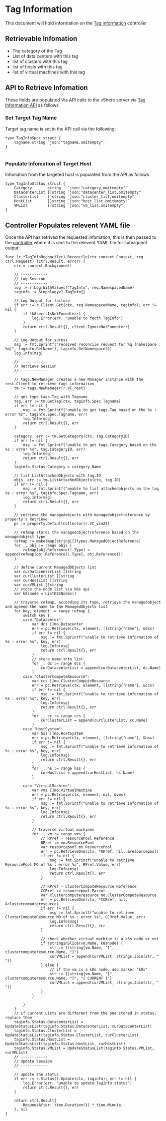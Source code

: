 # Tag Information

This document will hold information on the [Tag Information](https://github.com/vKubeViewer/vkubeviewer/blob/main/controllers/taginfo_controller.go) controller

## Retrievable Infomation 

- The catagory of the Tag
- List of data centers with this tag
- list of clusters with this tag
- list of hosts with this tag
- list of virtual machines with this tag



## API to Retrieve Infomation

These fields are populated Via API calls to the vShere server via [Tag Information API](https://github.com/vKubeViewer/vkubeviewer/blob/main/api/v1/taginfo_types.go) as follows

### Set Target Tag Name

Target tag name is set in the API call via the following:

```
type TagInfoSpec struct {
	Tagname string `json:"tagname,omitempty"`
}


```

### Populate Infomation of Target Host

Infomation from the targeted host is populated from the API as follows

```
type TagInfoStatus struct {
	Category       string   `json:"category,omitempty"`
	DatacenterList []string `json:"datacenter_list,omitempty"`
	ClusterList    []string `json:"cluster_list,omitempty"`
	HostList       []string `json:"host_list,omitempty"`
	VMList         []string `json:"vm_list,omitempty"`
}

```


## Controller Populates relevent YAML file

Once the API has retrived the requested infomation, this is then passed to the [controller](https://github.com/vKubeViewer/vkubeviewer/blob/main/controllers/taginfo_controller.go) where it is sent to the relevent YAML file for subsiquent output:

```
func (r *TagInfoReconciler) Reconcile(ctx context.Context, req ctrl.Request) (ctrl.Result, error) {
	ctx = context.Background()

	// ------------
	// Log Session
	// ------------
	log := r.Log.WithValues("TagInfo", req.NamespacedName)
	taginfo := &topologyv1.TagInfo{}

	// Log Output for failure
	if err := r.Client.Get(ctx, req.NamespacedName, taginfo); err != nil {
		if !k8serr.IsNotFound(err) {
			log.Error(err, "unable to fecth TagInfo")
		}
		return ctrl.Result{}, client.IgnoreNotFound(err)
	}

	// Log Output for sucess
	msg := fmt.Sprintf("received reconcile request for %q (namespace : %q)", taginfo.GetName(), taginfo.GetNamespace())
	log.Info(msg)

	// ------------
	// Retrieve Session
	// ------------

	// tags.NewManager creates a new Manager instance with the rest.Client to retrieve tags information
	tm := tags.NewManager(r.VC_rest)

	// get type tags.Tag with Tagname
	tag, err := tm.GetTag(ctx, taginfo.Spec.Tagname)
	if err != nil {
		msg := fmt.Sprintf("unable to get tags.Tag based on the %s : error %s", taginfo.Spec.Tagname, err)
		log.Info(msg)
		return ctrl.Result{}, err
	}

	category, err := tm.GetCategory(ctx, tag.CategoryID)
	if err != nil {
		msg := fmt.Sprintf("unable to get tags.Category based on the %s : error %s", tag.CategoryID, err)
		log.Info(msg)
		return ctrl.Result{}, err
	}
	taginfo.Status.Category = category.Name

	// list ListAttachedObjects with tag.ID
	objs, err := tm.ListAttachedObjects(ctx, tag.ID)
	if err != nil {
		msg := fmt.Sprintf("unable to list attachedobjects on the tag %s : error %s", taginfo.Spec.Tagname, err)
		log.Info(msg)
		return ctrl.Result{}, err
	}

	// retrieve the managedobjects with managedobjectreference by property's Retrieve
	pc := property.DefaultCollector(r.VC_vim25)

	// refmap stores the managedobjectreference based on the managedobject type
	refmap := make(map[string][]types.ManagedObjectReference)
	for _, obj := range objs {
		refmap[obj.Reference().Type] = append(refmap[obj.Reference().Type], obj.Reference())
	}

	// define current ManagedObjects list
	var curDatacenterList []string
	var curClusterList []string
	var curHostList []string
	var curVMList []string
	// store the node list via k8s api
	var k8snode = ListK8sNodes()

	// traverse refmap, according its type, retrieve the managedobject and append the name to the ManagedObjects list
	for key, element := range refmap {
		switch key {
		case "Datacenter":
			var dcs []mo.Datacenter
			err = pc.Retrieve(ctx, element, []string{"name"}, &dcs)
			if err != nil {
				msg := fmt.Sprintf("unable to retrieve information of %s : error %s", key, err)
				log.Info(msg)
				return ctrl.Result{}, err
			}
			// store name into list
			for _, dc := range dcs {
				curDatacenterList = append(curDatacenterList, dc.Name)
			}
		case "ClusterComputeResource":
			var ccs []mo.ClusterComputeResource
			err = pc.Retrieve(ctx, element, []string{"name"}, &ccs)
			if err != nil {
				msg := fmt.Sprintf("unable to retrieve information of %s : error %s", key, err)
				log.Info(msg)
				return ctrl.Result{}, err
			}
			for _, cc := range ccs {
				curClusterList = append(curClusterList, cc.Name)
			}
		case "HostSystem":
			var hss []mo.HostSystem
			err = pc.Retrieve(ctx, element, []string{"name"}, &hss)
			if err != nil {
				msg := fmt.Sprintf("unable to retrieve information of %s : error %s", key, err)
				log.Info(msg)
				return ctrl.Result{}, err
			}
			for _, hs := range hss {
				curHostList = append(curHostList, hs.Name)
			}

		case "VirtualMachine":
			var vms []mo.VirtualMachine
			err = pc.Retrieve(ctx, element, nil, &vms)
			if err != nil {
				msg := fmt.Sprintf("unable to retrieve information of %s : error %s", key, err)
				log.Info(msg)
				return ctrl.Result{}, err
			}

			// traverse virtual machines
			for _, vm := range vms {
				// RPref - resourcePool Reference
				RPref := vm.ResourcePool
				var resourcepool mo.ResourcePool
				err = pc.RetrieveOne(ctx, *RPref, nil, &resourcepool)
				if err != nil {
					msg := fmt.Sprintf("unable to retrieve ResourcePool MO of %s : error %s", RPref.Value, err)
					log.Info(msg)
					return ctrl.Result{}, err
				}

				// RPref - ClusterComputeResource Reference
				CCRref := resourcepool.Parent
				var clustercomputeresource mo.ClusterComputeResource
				err = pc.RetrieveOne(ctx, *CCRref, nil, &clustercomputeresource)
				if err != nil {
					msg := fmt.Sprintf("unable to retrieve ClusterComputeResource MO of %s : error %s", CCRref.Value, err)
					log.Info(msg)
					return ctrl.Result{}, err
				}

				// check whether virtual machine is a k8s node or not
				if !stringInSlice(vm.Name, k8snode) {
					str := []string{vm.Name, "[", clustercomputeresource.Name, "]"}
					curVMList = append(curVMList, strings.Join(str, " "))
				} else {
					// if the vm is a k8s node, add marker "k8s"
					str := []string{vm.Name, "[", clustercomputeresource.Name, "]", "[ CURRENT ]"}
					curVMList = append(curVMList, strings.Join(str, " "))
				}
			}

		}
	}
	// if current Lists are different from the one stored in status, replace them
	taginfo.Status.DatacenterList = UpdateStatusList(taginfo.Status.DatacenterList, curDatacenterList)
	taginfo.Status.ClusterList = UpdateStatusList(taginfo.Status.ClusterList, curClusterList)
	taginfo.Status.HostList = UpdateStatusList(taginfo.Status.HostList, curHostList)
	taginfo.Status.VMList = UpdateStatusList(taginfo.Status.VMList, curVMList)
	// ------------
	// Update Session
	// ------------

	// update the status
	if err := r.Status().Update(ctx, taginfo); err != nil {
		log.Error(err, "unable to update TagInfo status")
		return ctrl.Result{}, err
	}

	return ctrl.Result{
		RequeueAfter: time.Duration(1) * time.Minute,
	}, nil
}


```

